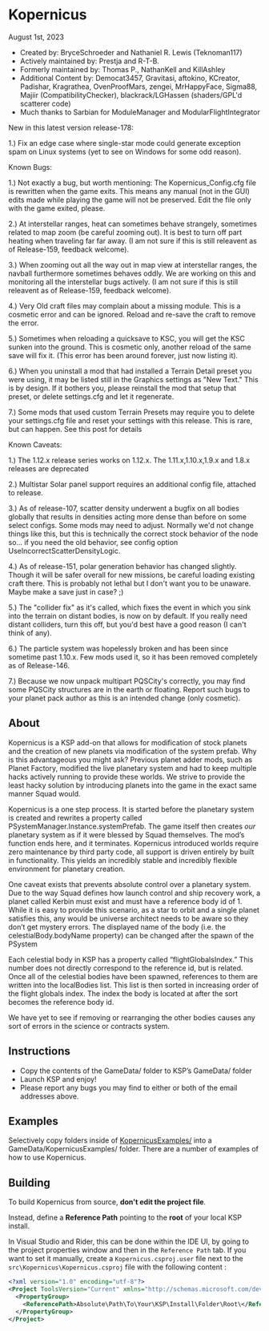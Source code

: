 Kopernicus
==============================
August 1st, 2023
* Created by: BryceSchroeder and Nathaniel R. Lewis (Teknoman117)
* Actively maintained by: Prestja and R-T-B.
* Formerly maintained by: Thomas P., NathanKell and KillAshley
* Additional Content by: Democat3457, Gravitasi, aftokino, KCreator, Padishar, Kragrathea, OvenProofMars, zengei, MrHappyFace, Sigma88, Majiir (CompatibilityChecker), blackrack/LGHassen (shaders/GPL'd scatterer code)
* Much thanks to Sarbian for ModuleManager and ModularFlightIntegrator

New in this latest version release-178:

1.) Fix an edge case where single-star mode could generate exception spam on Linux systems (yet to see on Windows for some odd reason).

Known Bugs:

1.) Not exactly a bug, but worth mentioning: The Kopernicus_Config.cfg file is rewritten when the game exits. This means any manual (not in the GUI) edits made while playing the game will not be preserved. Edit the file only with the game exited, please.

2.) At interstellar ranges, heat can sometimes behave strangely, sometimes related to map zoom (be careful zooming out). It is best to turn off part heating when traveling far far away. (I am not sure if this is still releavent as of Release-159, feedback welcome).

3.) When zooming out all the way out in map view at interstellar ranges, the navball furthermore sometimes behaves oddly. We are working on this and monitoring all the interstellar bugs actively. (I am not sure if this is still releavent as of Release-159, feedback welcome).

4.) Very Old craft files may complain about a missing module. This is a cosmetic error and can be ignored. Reload and re-save the craft to remove the error.

5.) Sometimes when reloading a quicksave to KSC, you will get the KSC sunken into the ground. This is cosmetic only, another reload of the same save will fix it. (This error has been around forever, just now listing it).

6.) When you uninstall a mod that had installed a Terrain Detail preset you were using, it may be listed still in the Graphics settings as "New Text." This is by design. If it bothers you, please reinstall the mod that setup that preset, or delete settings.cfg and let it regenerate.

7.) Some mods that used custom Terrain Presets may require you to delete your settings.cfg file and reset your settings with this release. This is rare, but can happen. See this post for details

Known Caveats:

1.) The 1.12.x release series works on 1.12.x. The 1.11.x,1.10.x,1.9.x and 1.8.x releases are deprecated

2.) Multistar Solar panel support requires an additional config file, attached to release.

3.) As of release-107, scatter density underwent a bugfix on all bodies globally that results in densities acting more dense than before on some select configs. Some mods may need to adjust. Normally we'd not change things like this, but this is technically the correct stock behavior of the node so... if you need the old behavior, see config option UseIncorrectScatterDensityLogic.

4.) As of release-151, polar generation behavior has changed slightly. Though it will be safer overall for new missions, be careful loading existing craft there. This is probably not lethal but I don't want you to be unaware. Maybe make a save just in case? ;)

5.) The "collider fix" as it's called, which fixes the event in which you sink into the terrain on distant bodies, is now on by default. If you really need distant colliders, turn this off, but you'd best have a good reason (I can't think of any).

6.) The particle system was hopelessly broken and has been since sometime past 1.10.x. Few mods used it, so it has been removed completely as of Release-146.

7.) Because we now unpack multipart PQSCity's correctly, you may find some PQSCity structures are in the earth or floating. Report such bugs to your planet pack author as this is an intended change (only cosmetic).

About
-----
Kopernicus is a KSP add-on that allows for modification of stock planets and the creation of new planets via modification of the system prefab.  Why is this advantageous you might ask?  Previous planet adder mods, such as Planet Factory, modified the live planetary system and had to keep multiple hacks actively running to provide these worlds.  We strive to provide the least hacky solution by introducing planets into the game in the exact same manner Squad would.  

Kopernicus is a one step process.  It is started before the planetary system is created and rewrites a property called PSystemManager.Instance.systemPrefab.  The game itself then creates *our* planetary system as if it were blessed by Squad themselves.  The mod’s function ends here, and it terminates.  Kopernicus introduced worlds require zero maintenance by third party code, all support is driven entirely by built in functionality.  This yields an incredibly stable and incredibly flexible environment for planetary creation.

One caveat exists that prevents absolute control over a planetary system.  Due to the way Squad defines how launch control and ship recovery work, a planet called Kerbin must exist and must have a reference body id of 1.  While it is easy to provide this scenario, as a star to orbit and a single planet satisfies this, any would be universe architect needs to be aware so they don’t get mystery errors. The displayed name of the body (i.e. the celestialBody.bodyName property) can be changed after the spawn of the PSystem  

Each celestial body in KSP has a property called “flightGlobalsIndex.”  This number does not directly correspond to the reference id, but is related.  Once all of the celestial bodies have been spawned, references to them are written into the localBodies list.  This list is then sorted in increasing order of the flight globals index.  The index the body is located at after the sort becomes the reference body id.

We have yet to see if removing or rearranging the other bodies causes any sort of errors in the science or contracts system.


Instructions
------------
- Copy the contents of the GameData/ folder to KSP’s GameData/ folder
- Launch KSP and enjoy!
- Please report any bugs you may find to either or both of the email addresses above.

Examples
----------
Selectively copy folders inside of [KopernicusExamples/](https://github.com/Kopernicus/KopernicusExamples/) into a GameData/KopernicusExamples/ folder.  There are a number of examples of how to use Kopernicus.

Building
----------
To build Kopernicus from source, **don't edit the project file**.

Instead, define a **Reference Path** pointing to the **root** of your local KSP install.

In Visual Studio and Rider, this can be done within the IDE UI, by going to the project properties window and then in the `Reference Path` tab.
If you want to set it manually, create a `Kopernicus.csproj.user` file next to the `src\Kopernicus\Kopernicus.csproj` file with the following content :
```xml
<?xml version="1.0" encoding="utf-8"?>
<Project ToolsVersion="Current" xmlns="http://schemas.microsoft.com/developer/msbuild/2003">
  <PropertyGroup>
    <ReferencePath>Absolute\Path\To\Your\KSP\Install\Folder\Root\</ReferencePath>
  </PropertyGroup>
</Project>
```
